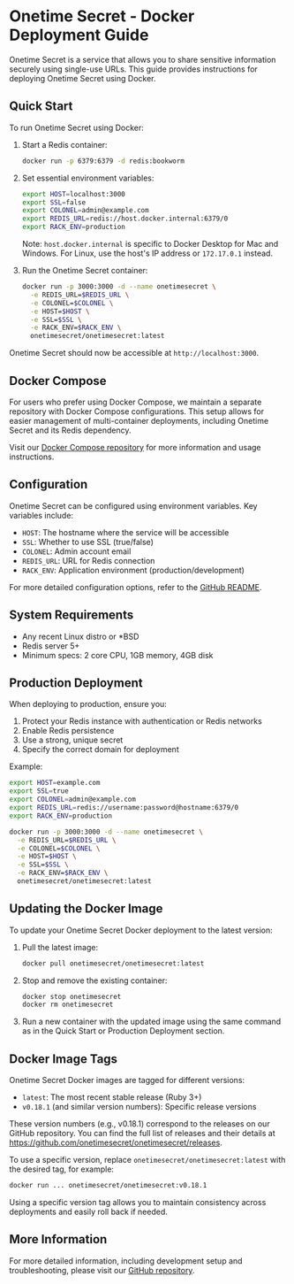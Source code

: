 # Onetime Secret - Docker Deployment Guide

Onetime Secret is a service that allows you to share sensitive information securely using single-use URLs. This guide provides instructions for deploying Onetime Secret using Docker.

## Quick Start

To run Onetime Secret using Docker:

1. Start a Redis container:
   ```bash
   docker run -p 6379:6379 -d redis:bookworm
   ```

2. Set essential environment variables:
   ```bash
   export HOST=localhost:3000
   export SSL=false
   export COLONEL=admin@example.com
   export REDIS_URL=redis://host.docker.internal:6379/0
   export RACK_ENV=production
   ```

   Note: `host.docker.internal` is specific to Docker Desktop for Mac and Windows. For Linux, use the host's IP address or `172.17.0.1` instead.

3. Run the Onetime Secret container:
   ```bash
   docker run -p 3000:3000 -d --name onetimesecret \
     -e REDIS_URL=$REDIS_URL \
     -e COLONEL=$COLONEL \
     -e HOST=$HOST \
     -e SSL=$SSL \
     -e RACK_ENV=$RACK_ENV \
     onetimesecret/onetimesecret:latest
   ```

Onetime Secret should now be accessible at `http://localhost:3000`.

## Docker Compose

For users who prefer using Docker Compose, we maintain a separate repository with Docker Compose configurations. This setup allows for easier management of multi-container deployments, including Onetime Secret and its Redis dependency.

Visit our [Docker Compose repository](https://github.com/onetimesecret/docker-compose/) for more information and usage instructions.

## Configuration

Onetime Secret can be configured using environment variables. Key variables include:

- `HOST`: The hostname where the service will be accessible
- `SSL`: Whether to use SSL (true/false)
- `COLONEL`: Admin account email
- `REDIS_URL`: URL for Redis connection
- `RACK_ENV`: Application environment (production/development)

For more detailed configuration options, refer to the [GitHub README](https://github.com/onetimesecret/onetimesecret#configuration).


## System Requirements

- Any recent Linux distro or *BSD
- Redis server 5+
- Minimum specs: 2 core CPU, 1GB memory, 4GB disk

## Production Deployment

When deploying to production, ensure you:

1. Protect your Redis instance with authentication or Redis networks
2. Enable Redis persistence
3. Use a strong, unique secret
4. Specify the correct domain for deployment

Example:

```bash
export HOST=example.com
export SSL=true
export COLONEL=admin@example.com
export REDIS_URL=redis://username:password@hostname:6379/0
export RACK_ENV=production

docker run -p 3000:3000 -d --name onetimesecret \
  -e REDIS_URL=$REDIS_URL \
  -e COLONEL=$COLONEL \
  -e HOST=$HOST \
  -e SSL=$SSL \
  -e RACK_ENV=$RACK_ENV \
  onetimesecret/onetimesecret:latest
```



## Updating the Docker Image

To update your Onetime Secret Docker deployment to the latest version:

1. Pull the latest image:
   ```bash
   docker pull onetimesecret/onetimesecret:latest
   ```

2. Stop and remove the existing container:
   ```bash
   docker stop onetimesecret
   docker rm onetimesecret
   ```

3. Run a new container with the updated image using the same command as in the Quick Start or Production Deployment section.

## Docker Image Tags

Onetime Secret Docker images are tagged for different versions:

- `latest`: The most recent stable release (Ruby 3+)
- `v0.18.1` (and similar version numbers): Specific release versions

These version numbers (e.g., v0.18.1) correspond to the releases on our GitHub repository. You can find the full list of releases and their details at https://github.com/onetimesecret/onetimesecret/releases.

To use a specific version, replace `onetimesecret/onetimesecret:latest` with the desired tag, for example:

```bash
docker run ... onetimesecret/onetimesecret:v0.18.1
```

Using a specific version tag allows you to maintain consistency across deployments and easily roll back if needed.

## More Information

For more detailed information, including development setup and troubleshooting, please visit our [GitHub repository](https://github.com/onetimesecret/onetimesecret).
